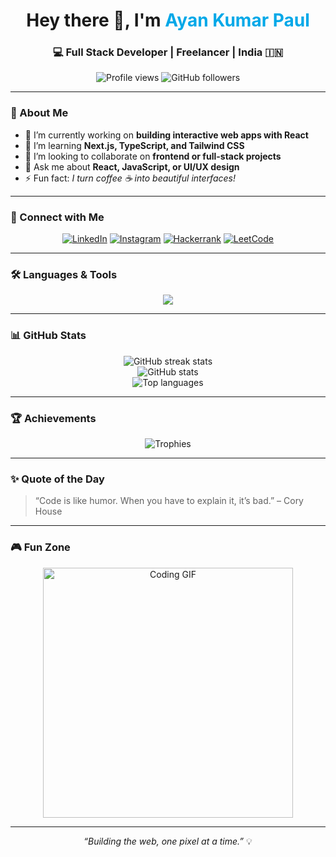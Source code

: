 <!-- Profile Header -->
<h1 align="center">Hey there 👋, I'm <span style="color:#00A8E8;">Ayan Kumar Paul</span></h1>
<h3 align="center">💻 Full Stack Developer | Freelancer | India 🇮🇳</h3>

<p align="center">
  <img src="https://komarev.com/ghpvc/?username=souviksahoo20&label=Profile%20Views&color=0e75b6&style=flat" alt="Profile views" /> 
  <img src="https://img.shields.io/github/followers/souviksahoo20?label=Followers&style=social" alt="GitHub followers" />
</p>

---

### 🌟 About Me

- 🔭 I’m currently working on **building interactive web apps with React**
- 🌱 I’m learning **Next.js, TypeScript, and Tailwind CSS**
- 👯 I’m looking to collaborate on **frontend or full-stack projects**
- 💬 Ask me about **React, JavaScript, or UI/UX design**
- ⚡ Fun fact: *I turn coffee ☕ into beautiful interfaces!*

---

### 🤝 Connect with Me

<p align="center">
  <a href="https://linkedin.com/in/souvik-sahoo-00854927a" target="_blank"><img src="https://img.icons8.com/color/48/000000/linkedin.png" alt="LinkedIn"/></a>
  <a href="https://www.instagram.com/souviksahoo_official/" target="_blank"><img src="https://img.icons8.com/fluency/48/000000/instagram-new.png" alt="Instagram"/></a>
  <a href="https://www.hackerrank.com/profile/souviksahoo2003" target="_blank"><img src="https://img.icons8.com/external-tal-revivo-color-tal-revivo/48/000000/external-hackerrank-is-a-technology-company-that-focuses-on-competitive-programming-logo-color-tal-revivo.png" alt="Hackerrank"/></a>
  <a href="https://leetcode.com/u/feloz1hler/" target="_blank"><img src="https://img.icons8.com/external-tal-revivo-color-tal-revivo/48/000000/external-level-up-your-coding-skills-and-quickly-land-a-job-logo-color-tal-revivo.png" alt="LeetCode"/></a>
</p>

---

### 🛠️ Languages & Tools

<p align="center">
  <img src="https://skillicons.dev/icons?i=html,css,js,react,redux,tailwind,figma,python,java,nodejs,express,mongodb,git,linux" />
</p>

---

### 📊 GitHub Stats

<p align="center">
  <img src="https://github-readme-streak-stats.herokuapp.com/?user=souviksahoo20&theme=react&hide_border=true" alt="GitHub streak stats" /><br/>
  <img src="https://github-readme-stats.vercel.app/api?username=souviksahoo20&show_icons=true&theme=react&hide_border=true" alt="GitHub stats" /><br/>
  <img src="https://github-readme-stats.vercel.app/api/top-langs/?username=souviksahoo20&layout=compact&theme=react&hide_border=true" alt="Top languages" />
</p>

---

### 🏆 Achievements

<p align="center">
  <img src="https://github-profile-trophy.vercel.app/?username=souviksahoo20&theme=algolia&margin-w=15&margin-h=15" alt="Trophies" />
</p>

---

### ✨ Quote of the Day

> “Code is like humor. When you have to explain it, it’s bad.” – Cory House

---

### 🎮 Fun Zone

<p align="center">
  <img src="https://media.giphy.com/media/26tn33aiTi1jkl6H6/giphy.gif" width="400" alt="Coding GIF"/>
</p>

---

<p align="center">
  <i>“Building the web, one pixel at a time.”</i> 💡
</p>
